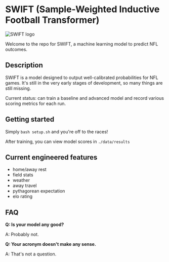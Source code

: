 # SWIFT (Sample-Weighted Inductive Football Transformer)

![SWIFT logo](https://i.imgur.com/IgZi9pt.png)

Welcome to the repo for SWIFT, a machine learning model to predict NFL outcomes.

## Description
SWIFT is a model designed to output well-calibrated probabilities for NFL games. It's still in the very early stages of development, so many things are still missing.

Current status: can train a baseline and advanced model and record various scoring metrics for each run.

## Getting started
Simply `bash setup.sh` and you're off to the races!

After training, you can view model scores in `./data/results`

## Current engineered features
- home/away rest
- field stats
- weather
- away travel
- pythagorean expectation
- elo rating

## FAQ

**Q: Is your model any good?**

A: Probably not.

**Q: Your acronym doesn't make any sense.**

A: That's not a question.
